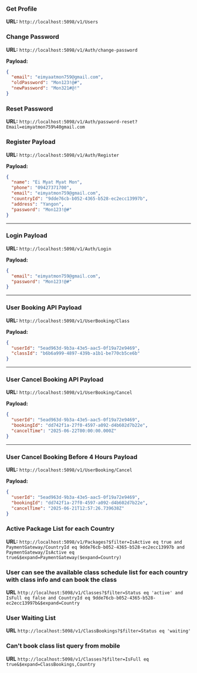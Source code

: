 ### Get Profile
**URL:**
`http://localhost:5098/v1/Users`


### Change Password
**URL:**
`http://localhost:5098/v1/Auth/change-password`

**Payload:**
```json
{
  "email": "eimyaatmon759@gmail.com",
  "oldPassword": "Mon123!@#",
  "newPassword": "Mon321#@!"
}
```

### Reset Password
**URL:**
`http://localhost:5098/v1/Auth/password-reset?Email=eimyatmon759%40gmail.com`

### Register Payload

**URL:**
`http://localhost:5098/v1/Auth/Register`

**Payload:**

```json
{
  "name": "Ei Myat Myat Mon",
  "phone": "09427371700",
  "email": "eimyatmon759@gmail.com",
  "countryId": "9dde76cb-b052-4365-b528-ec2ecc13997b",
  "address": "Yangon",
  "password": "Mon123!@#"
}
```

---

### Login Payload

**URL:**
`http://localhost:5098/v1/Auth/Login`

**Payload:**

```json
{
  "email": "eimyatmon759@gmail.com",
  "password": "Mon123!@#"
}
```

---

### User Booking API Payload

**URL:**
`http://localhost:5098/v1/UserBooking/Class`

**Payload:**

```json
{
  "userId": "5ead963d-9b3a-43e5-aac5-0f19a72e9469",
  "classId": "b6b6a999-4897-439b-a1b1-be770cb5ce6b"
}
```

---

### User Cancel Booking API Payload

**URL:**
`http://localhost:5098/v1/UserBooking/Cancel`

**Payload:**

```json
{
  "userId": "5ead963d-9b3a-43e5-aac5-0f19a72e9469",
  "bookingId": "dd742f1a-27f0-4597-a092-d4b602d7b22e",
  "cancelTime": "2025-06-22T00:00:00.000Z"
}
```

---

### User Cancel Booking Before 4 Hours Payload

**URL:**
`http://localhost:5098/v1/UserBooking/Cancel`

**Payload:**

```json
{
  "userId": "5ead963d-9b3a-43e5-aac5-0f19a72e9469",
  "bookingId": "dd742f1a-27f0-4597-a092-d4b602d7b22e",
  "cancelTime": "2025-06-21T12:57:26.739638Z"
}
```
### Active Package List for each Country
**URL:**
`http://localhost:5098/v1/Packages?$filter=IsActive eq true and PaymentGateway/CountryId eq 9dde76cb-b052-4365-b528-ec2ecc13997b and PaymentGateway/IsActive eq true&$expand=PaymentGateway($expand=Country)`


### User can see the available class schedule list for each country with class info and can book the class
**URL**
`http://localhost:5098/v1/Classes?$filter=Status eq 'active' and IsFull eq false and CountryId eq 9dde76cb-b052-4365-b528-ec2ecc13997b&$expand=Country`


### User Waiting List
**URL**
`http://localhost:5098/v1/ClassBookings?$filter=Status eq 'waiting'`

### Can't book class list query from mobile
**URL**
`http://localhost:5098/v1/Classes?$filter=IsFull eq true&$expand=ClassBookings,Country`



